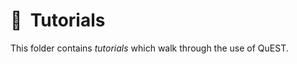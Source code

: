 # 🔖  Tutorials

<!--
  Tutorials
  (this comment must be under the title for valid doxygen rendering)
  
  @author Tyson Jones
-->

This folder contains _tutorials_ which walk through the use of QuEST.

